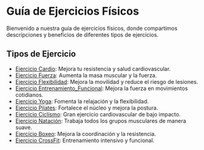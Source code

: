 # Guía de Ejercicios Físicos

Bienvenido a nuestra guía de ejercicios físicos, donde compartimos descripciones y beneficios de diferentes tipos de ejercicios.

## Tipos de Ejercicio

- [Ejercicio Cardio](ejercicios/cardio.md): Mejora tu resistencia y salud cardiovascular.
- [Ejercicio Fuerza](ejercicios/fuerza.md): Aumenta la masa muscular y la fuerza.
- [Ejercicio Flexibilidad](ejercicios/flexibilidad.md): Mejora la movilidad y reduce el riesgo de lesiones.
- [Ejercicio Entrenamiento_Funcional](ejercicios/entrenamiento_funcional.md): Mejora la fuerza en movimientos cotidianos.
- [Ejercicio Yoga](ejercicios/yoga.md): Fomenta la relajación y la flexibilidad.
- [Ejercicio Pilates](ejercicios/pilates.md): Fortalece el núcleo y mejora la postura.
- [Ejercicio Ciclismo](ejercicios/ciclismo.md): Gran ejercicio cardiovascular de bajo impacto.
- [Ejercicio Natación](ejercicios/natacion.md): Trabaja todos los grupos musculares de manera suave.
- [Ejercicio Boxeo](ejercicios/boxeo.md): Mejora la coordinación y la resistencia.
- [Ejercicio CrossFit](ejercicios/crossfit.md): Entrenamiento intensivo y funcional.
